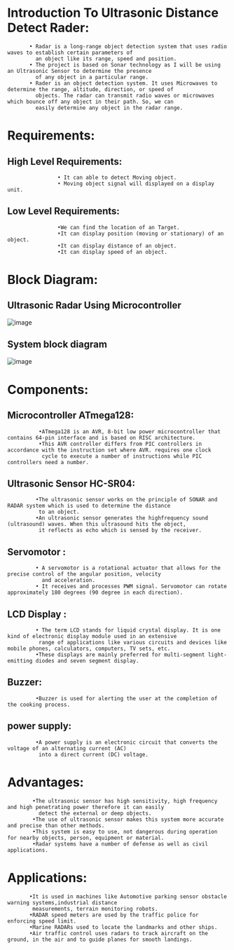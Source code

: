 # Introduction To Ultrasonic Distance Detect Rader:
           • Radar is a long-range object detection system that uses radio waves to establish certain parameters of 
             an object like its range, speed and position.
           • The project is based on Sonar technology as I will be using an Ultrasonic Sensor to determine the presence 
             of any object in a particular range.
           • Rader is an object detection system. It uses Microwaves to determine the range, altitude, direction, or speed of
             objects. The radar can transmit radio waves or microwaves which bounce off any object in their path. So, we can 
             easily determine any object in the radar range.
             
# Requirements:

## High Level Requirements:
               
                    • It can able to detect Moving object.
                    • Moving object signal will displayed on a display unit.
                    
## Low Level Requirements:

                    •We can find the location of an Target.
                    •It can display position (moving or stationary) of an object.
                    •It can display distance of an object.
                    •It can display speed of an object.
                    
                    
# Block Diagram:

## Ultrasonic Radar Using Microcontroller
![image](https://user-images.githubusercontent.com/98812442/154832013-aeee7862-5d22-45c9-bff3-625ba1096e8d.png)

## System block diagram
![image](https://user-images.githubusercontent.com/98812442/154832093-b6955ccc-75c5-422b-8c4c-fa0d8e5a51fa.png)

# Components:

## Microcontroller ATmega128:

              •ATmega128 is an AVR, 8-bit low power microcontroller that contains 64-pin interface and is based on RISC architecture.
              •This AVR controller differs from PIC controllers in accordance with the instruction set where AVR. requires one clock 
               cycle to execute a number of instructions while PIC controllers need a number.
            
## Ultrasonic Sensor HC-SR04:
             •The ultrasonic sensor works on the principle of SONAR and RADAR system which is used to determine the distance 
              to an object.
             •An ultrasonic sensor generates the highfrequency sound (ultrasound) waves. When this ultrasound hits the object,
              it reflects as echo which is sensed by the receiver.
              
## Servomotor :
             • A servomotor is a rotational actuator that allows for the precise control of the angular position, velocity
               and acceleration.
             • It receives and processes PWM signal. Servomotor can rotate approximately 180 degrees (90 degree in each direction).
             
## LCD Display :
             • The term LCD stands for liquid crystal display. It is one kind of electronic display module used in an extensive 
              range of applications like various circuits and devices like mobile phones, calculators, computers, TV sets, etc.
             •These displays are mainly preferred for multi-segment light-emitting diodes and seven segment display.
             
## Buzzer:
             •Buzzer is used for alerting the user at the completion of the cooking process.
             
## power supply:
             •A power supply is an electronic circuit that converts the voltage of an alternating current (AC) 
              into a direct current (DC) voltage.
              
# Advantages:
            •The ultrasonic sensor has high sensitivity, high frequency and high penetrating power therefore it can easily
              detect the external or deep objects.
            •The use of ultrasonic sensor makes this system more accurate and precise than other methods.
            •This system is easy to use, not dangerous during operation for nearby objects, person, equipment or material.
            •Radar systems have a number of defense as well as civil applications.
            
# Applications:
           •It is used in machines like Automotive parking sensor obstacle warning systems,industrial distance
            measurements, terrain monitoring robots.
           •RADAR speed meters are used by the traffic police for enforcing speed limit.
           •Marine RADARs used to locate the landmarks and other ships.
           •Air traffic control uses radars to track aircraft on the ground, in the air and to guide planes for smooth landings.


                   
                          







